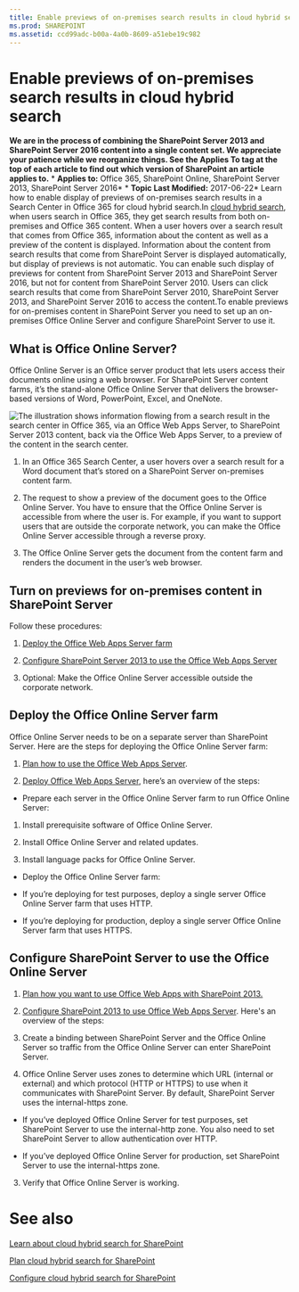 ```yaml
---
title: Enable previews of on-premises search results in cloud hybrid search
ms.prod: SHAREPOINT
ms.assetid: ccd99adc-b00a-4a0b-8609-a51ebe19c982
---
```



# Enable previews of on-premises search results in cloud hybrid search
 **We are in the process of combining the SharePoint Server 2013 and SharePoint Server 2016 content into a single content set. We appreciate your patience while we reorganize things. See the Applies To tag at the top of each article to find out which version of SharePoint an article applies to.** * **Applies to:** Office 365, SharePoint Online, SharePoint Server 2013, SharePoint Server 2016*  * **Topic Last Modified:** 2017-06-22* Learn how to enable display of previews of on-premises search results in a Search Center in Office 365 for cloud hybrid search.In  [cloud hybrid search](https://support.office.com/article/af830951-8ddf-48b2-8340-179c1cc4d291), when users search in Office 365, they get search results from both on-premises and Office 365 content. When a user hovers over a search result that comes from Office 365, information about the content as well as a preview of the content is displayed. Information about the content from search results that come from SharePoint Server is displayed automatically, but display of previews is not automatic. You can enable such display of previews for content from SharePoint Server 2013 and SharePoint Server 2016, but not for content from SharePoint Server 2010. Users can click search results that come from SharePoint Server 2010, SharePoint Server 2013, and SharePoint Server 2016 to access the content.To enable previews for on-premises content in SharePoint Server you need to set up an on-premises Office Online Server and configure SharePoint Server to use it.
## What is Office Online Server?

Office Online Server is an Office server product that lets users access their documents online using a web browser. For SharePoint Server content farms, it’s the stand-alone Office Online Server that delivers the browser-based versions of Word, PowerPoint, Excel, and OneNote.
  
    
    
![The illustration shows information flowing from a search result in the search center in Office 365, via an Office Web Apps Server, to SharePoint Server 2013 content, back via the Office Web Apps Server, to a preview of the content in the search center.](images/)
  
    
    

  
    
    

1. In an Office 365 Search Center, a user hovers over a search result for a Word document that’s stored on a SharePoint Server on-premises content farm.
    
  
2. The request to show a preview of the document goes to the Office Online Server. You have to ensure that the Office Online Server is accessible from where the user is. For example, if you want to support users that are outside the corporate network, you can make the Office Online Server accessible through a reverse proxy.
    
  
3. The Office Online Server gets the document from the content farm and renders the document in the user’s web browser.
    
  

## Turn on previews for on-premises content in SharePoint Server

Follow these procedures:
1.  [Deploy the Office Web Apps Server farm](08532dbd-3cd9-4508-a0a4-2d343667d239.md#BKMK_Deploy_Web_Apps_Server)
    
  
2.  [Configure SharePoint Server 2013 to use the Office Web Apps Server](08532dbd-3cd9-4508-a0a4-2d343667d239.md#BKMK_Config_SP_Use_Web_Apps)
    
  
3. Optional: Make the Office Online Server accessible outside the corporate network.
    
  

## Deploy the Office Online Server farm
<a name="BKMK_Deploy_Web_Apps_Server"> </a>

Office Online Server needs to be on a separate server than SharePoint Server. Here are the steps for deploying the Office Online Server farm:
1.  [Plan how to use the Office Web Apps Server](https://technet.microsoft.com/en-us/library/jj219435%28v=office.15%29.aspx).
    
  
2.  [Deploy Office Web Apps Server](https://technet.microsoft.com/en-us/library/jj219455.aspx), here’s an overview of the steps:
    
  - Prepare each server in the Office Online Server farm to run Office Online Server:
    
1. Install prerequisite software of Office Online Server.
    
  
2. Install Office Online Server and related updates.
    
  
3. Install language packs for Office Online Server.
    
  
  - Deploy the Office Online Server farm:
    
  - If you’re deploying for test purposes, deploy a single server Office Online Server farm that uses HTTP.
    
  
  - If you’re deploying for production, deploy a single server Office Online Server farm that uses HTTPS.
    
  

## Configure SharePoint Server to use the Office Online Server
<a name="BKMK_Config_SP_Use_Web_Apps"> </a>


1.  [Plan how you want to use Office Web Apps with SharePoint 2013.](https://technet.microsoft.com/en-us/library/ff431682.aspx)
    
  
2.  [Configure SharePoint 2013 to use Office Web Apps Server](https://technet.microsoft.com/en-us/library/ff431687.aspx). Here's an overview of the steps:
    
1. Create a binding between SharePoint Server and the Office Online Server so traffic from the Office Online Server can enter SharePoint Server.
    
  
2. Office Online Server uses zones to determine which URL (internal or external) and which protocol (HTTP or HTTPS) to use when it communicates with SharePoint Server. By default, SharePoint Server uses the internal-https zone.
    
  - If you’ve deployed Office Online Server for test purposes, set SharePoint Server to use the internal-http zone. You also need to set SharePoint Server to allow authentication over HTTP.
    
  
  - If you’ve deployed Office Online Server for production, set SharePoint Server to use the internal-https zone.
    
  
3. Verify that Office Online Server is working.
    
  

# See also

#### 

 [Learn about cloud hybrid search for SharePoint](https://support.office.com/article/af830951-8ddf-48b2-8340-179c1cc4d291)
  
    
    
 [Plan cloud hybrid search for SharePoint](https://support.office.com/article/33926857-302c-424f-ba78-03286cf5ac30)
  
    
    
 [Configure cloud hybrid search for SharePoint](https://technet.microsoft.com/library/0bba350d-ec33-43db-a873-930559c78dee%28v=office.16%29.aspx)
  
    
    

  
    
    

